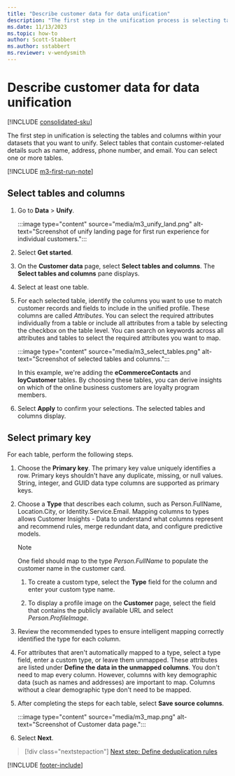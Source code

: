 ```yaml
---
title: "Describe customer data for data unification"
description: "The first step in the unification process is selecting tables, attributes, primary keys, and data types to map data to the unified customer profile."
ms.date: 11/13/2023
ms.topic: how-to
author: Scott-Stabbert
ms.author: sstabbert
ms.reviewer: v-wendysmith
---
```


# Describe customer data for data unification

[!INCLUDE [consolidated-sku](./includes/consolidated-sku.md)]

The first step in unification is selecting the tables and columns within your datasets that you want to unify. Select tables that contain customer-related details such as name, address, phone number, and email. You can select one or more tables.

[!INCLUDE [m3-first-run-note](includes/m3-first-run-note.md)]

## Select tables and columns

1. Go to **Data** > **Unify**.

   :::image type="content" source="media/m3_unify_land.png" alt-text="Screenshot of unify landing page for first run experience for individual customers.":::

1. Select **Get started**.

1. On the **Customer data** page, select **Select tables and columns**. The **Select tables and columns** pane displays.

1. Select at least one table.

1. For each selected table, identify the columns you want to use to match customer records and fields to include in the unified profile. These columns are called *Attributes*. You can select the required attributes individually from a table or include all attributes from a table by selecting the checkbox on the table level. You can search on keywords across all attributes and tables to select the required attributes you want to map.

   :::image type="content" source="media/m3_select_tables.png" alt-text="Screenshot of selected tables and columns.":::

   In this example, we're adding the **eCommerceContacts** and **loyCustomer** tables. By choosing these tables, you can derive insights on which of the online business customers are loyalty program members.

1. Select **Apply** to confirm your selections. The selected tables and columns display.

## Select primary key

For each table, perform the following steps.

1. Choose the **Primary key**. The primary key value uniquely identifies a row. Primary keys shouldn't have any duplicate, missing, or null values. String, integer, and GUID data type columns are supported as primary keys.

1. Choose a **Type** that describes each column, such as Person.FullName, Location.City, or Identity.Service.Email. Mapping columns to types allows Customer Insights - Data to understand what columns represent and recommend rules, merge redundant data, and configure predictive models.

   > [!NOTE]
   > One field should map to the type *Person.FullName* to populate the customer name in the customer card.

   1. To create a custom type, select the **Type** field for the column and enter your custom type name.

   1. To display a profile image on the **Customer** page, select the field that contains the publicly available URL and select *Person.ProfileImage*.

1. Review the recommended types to ensure intelligent mapping correctly identified the type for each column.

1. For attributes that aren't automatically mapped to a type, select a type field, enter a custom type, or leave them unmapped. These attributes are listed under **Define the data in the unmapped columns**. You don't need to map every column. However, columns with key demographic data (such as names and addresses) are important to map. Columns without a clear demographic type don't need to be mapped.

1. After completing the steps for each table, select **Save source columns**.

   :::image type="content" source="media/m3_map.png" alt-text="Screenshot of Customer data page.":::

1. Select **Next**.

> [!div class="nextstepaction"]
> [Next step: Define deduplication rules](data-unification-duplicates.md)

[!INCLUDE [footer-include](includes/footer-banner.md)]
